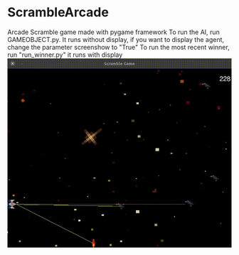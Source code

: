 # ScrambleArcade
Arcade Scramble game made with pygame framework
To run the AI, run GAMEOBJECT.py. It runs without display, if you want to display the agent, change the parameter screenshow to "True"
To run the most recent winner, run "run_winner.py" it runs with display
![Alt text](https://github.com/fatihkykc/AI-ScrambleArcade/blob/main/ScreenShots/ai_scramble.gif)

